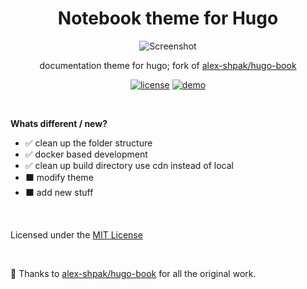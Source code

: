 <div align="center">

# Notebook theme for Hugo

![Screenshot](https://raw.githubusercontent.com/sujaykumarh/hugo-notebook/main/images/screenshot.png)

documentation theme for hugo; fork of [alex-shpak/hugo-book](https://github.com/alex-shpak/hugo-book)

[![license](https://img.shields.io/badge/license-MIT-blue.svg?logo=github)](https://github.com/sujaykumarh/hugo-notebook/blob/main/LICENSE)
[![demo](https://img.shields.io/badge/Live-Demo-brightgreen.svg)](https://sujaykumarh.github.io/hugo-notebook/)
<!-- [![github](https://img.shields.io/github/stars/sujaykumarh/hugo-notebook?style=social)]() -->

</div>

<br>

**Whats different / new?**

<!-- ⬛ ✅ -->

* ✅ clean up the folder structure
* ✅ docker based development
* ✅ clean up build directory use cdn instead of local
* ⬛ modify theme
* ⬛ add new stuff


<br>

Licensed under the [MIT License](https://github.com/sujaykumarh/hugo-notebook/blob/main/LICENSE)


<br>

🎉 Thanks to [alex-shpak/hugo-book](https://github.com/alex-shpak/hugo-book) for all the original work.
